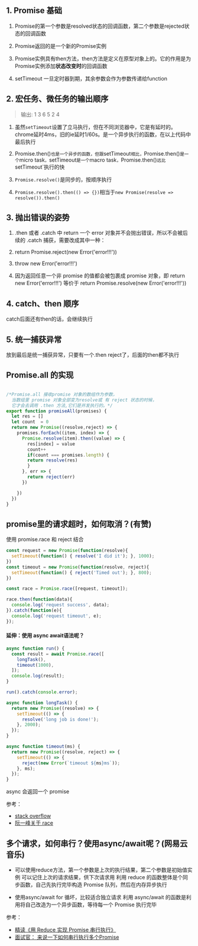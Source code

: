 ## 1. Promise 基础

1. Promise的第一个参数是resolved状态的回调函数，第二个参数是rejected状态的回调函数

2. Promise返回的是一个新的Promise实例

3. Promise实例具有then方法，then方法是定义在原型对象上的。它的作用是为Promise实例添加**状态改变时**的回调函数

4. setTimeout 一旦定时器到期，其余参数会作为参数传递给function

## 2. 宏任务、微任务的输出顺序

>输出: 1 3 6 5 2 4

1. 虽然`setTimeout`设置了立马执行，但在不同浏览器中，它是有延时的。chrome延时4ms，旧的ie延时1/60s。是一个异步执行的函数，在以上代码中最后执行

2. Promise.then()`也是一个异步的函数，但跟`setTimeout`相比，`Promise.then()`是一个`micro task`，`setTimeout`是一个`macro task`，`Promise.then()`远比`setTimeout`执行的快

3. `Promise.resolve()`是同步的，按顺序执行

4. `Promise.resolve().then(() => {})`相当于`new Promise(resolve => resolve()).then()`

## 3. 抛出错误的姿势

1. .then 或者 .catch 中 return 一个 error 对象并不会抛出错误，所以不会被后续的 .catch 捕获，需要改成其中一种：
  1. return Promise.reject(new Error('error!!!'))
  2. throw new Error('error!!!')

2. 因为返回任意一个非 promise 的值都会被包裹成 promise 对象，即 return new Error('error!!!') 等价于 return Promise.resolve(new Error('error!!!'))

## 4. catch、then 顺序

catch后面还有then的话，会继续执行

## 5. 统一捕获异常

放到最后是统一捕获异常，只要有一个.then reject了，后面的then都不执行

## Promise.all 的实现

```js

/*Promise.all 接收promise 对象的数组作为参数，
  当数组里 promise 对象全部变为resolve或 有 reject 状态的时候，
  它才会去调用 .then 方法,它们是并发执行的。*/
export function promiseAll(promises) {
  let res = []
  let count  = 0
  return new Promise((resolve,reject) => {
    promises.forEach((item, index) => {
      Promise.resolve(item).then((value) => {
        res[index] = value
        count++
        if(count === promises.length) {
        return resolve(res)
        }
      }, err => {
        return reject(err)
      })

    })
  })
}
```

## promise里的请求超时，如何取消？(有赞)

使用 promise.race 和 reject 结合

```js
const request = new Promise(function(resolve){
  setTimeout(function() { resolve('I did it'); }, 1000);
})
const timeout = new Promise(function(resolve, reject){
  setTimeout(function() { reject('Timed out'); }, 800);
})

const race = Promise.race([request, timeout]);

race.then(function(data){
  console.log('request success', data);
}).catch(function(e){
  console.log('request timeout', e);
});
```

#### 延伸：使用 async await语法呢？

```js
async function run() {
  const result = await Promise.race([
    longTask(),
    timeout(1000),
  ]);
  console.log(result);
}

run().catch(console.error);

async function longTask() {
  return new Promise((resolve) => {
    setTimeout(() => {
      resolve('long job is done!');
    }, 2000);
  });
}

async function timeout(ms) {
  return new Promise((resolve, reject) => {
    setTimeout(() => {
      reject(new Error(`timeout ${ms}ms`));
    }, ms);
  });
}
```

async 会返回一个 promise

参考：
- [stack overflow](https://stackoverflow.com/questions/32461271/nodejs-timeout-a-promise-if-failed-to-complete-in-time)
- [阮一峰关于 race](http://es6.ruanyifeng.com/#docs/promise#Promise-race)

## 多个请求，如何串行？使用async/await呢？(网易云音乐)

- 可以使用reduce方法，第一个参数是上次的执行结果，第二个参数是初始值实例
可以记住上次的请求结果，供下次请求用
利用 reduce 的函数整体是个同步函数，自己先执行完毕构造 Promise 队列，然后在内存异步执行

- 使用async/await
for 循坏，比较适合独立请求
利用 async/await 的函数是利用将自己改造为一个异步函数，等待每一个 Promise 执行完毕

参考：
- [精读《用 Reduce 实现 Promise 串行执行》](https://juejin.im/post/5bd65b98f265da0a91458ee6)
- [面试官： 来说一下如何串行执行多个Promise](https://juejin.im/post/5c931bcce51d4578fa00b9b9)